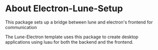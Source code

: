 # About Electron-Lune-Setup
This package sets up a bridge between lune and electron's frontend for communication

The Lune-Electron template uses this package to create desktop applications using luau for both the backend and the frontend.
